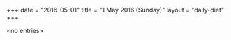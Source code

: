 +++
date = "2016-05-01"
title = "1 May 2016 (Sunday)"
layout = "daily-diet"
+++

<p>&lt;no entries&gt;</p>